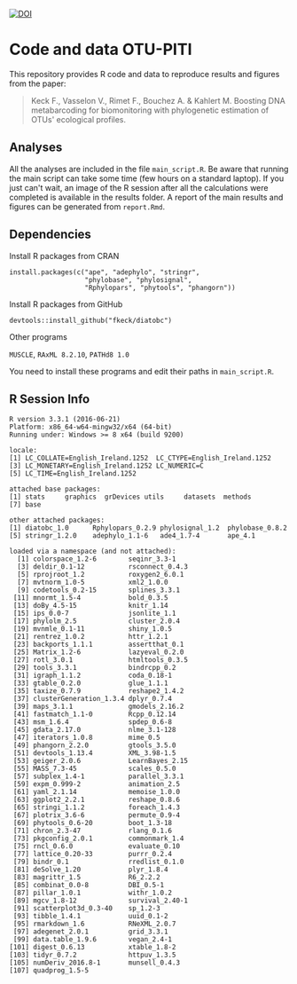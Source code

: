 [![DOI](https://zenodo.org/badge/130968533.svg)](https://zenodo.org/badge/latestdoi/130968533)

# Code and data OTU-PITI

This repository provides R code and data to reproduce results and figures from the paper:

> Keck F., Vasselon V., Rimet F., Bouchez A. & Kahlert M. Boosting DNA metabarcoding for biomonitoring with phylogenetic estimation of OTUs' ecological profiles.

## Analyses

All the analyses are included in the file `main_script.R`. Be aware that running the main script can take some time (few hours on a standard laptop).
If you just can't wait, an image of the R session after all the calculations were completed is available in the results folder.
A report of the main results and figures can be generated from `report.Rmd`.

## Dependencies

Install R packages from CRAN

    install.packages(c("ape", "adephylo", "stringr",
                       "phylobase", "phylosignal",
                       "Rphylopars", "phytools", "phangorn"))


Install R packages from GitHub

    devtools::install_github("fkeck/diatobc")

Other programs

`MUSCLE`, `RAxML 8.2.10`, `PATHd8 1.0`

You need to install these programs and edit their paths in `main_script.R`.

## R Session Info

    R version 3.3.1 (2016-06-21)
    Platform: x86_64-w64-mingw32/x64 (64-bit)
    Running under: Windows >= 8 x64 (build 9200)
    
    locale:
    [1] LC_COLLATE=English_Ireland.1252  LC_CTYPE=English_Ireland.1252   
    [3] LC_MONETARY=English_Ireland.1252 LC_NUMERIC=C                    
    [5] LC_TIME=English_Ireland.1252    
    
    attached base packages:
    [1] stats     graphics  grDevices utils     datasets  methods  
    [7] base     
    
    other attached packages:
    [1] diatobc_1.0      Rphylopars_0.2.9 phylosignal_1.2  phylobase_0.8.2 
    [5] stringr_1.2.0    adephylo_1.1-6   ade4_1.7-4       ape_4.1         
    
    loaded via a namespace (and not attached):
      [1] colorspace_1.2-6        seqinr_3.3-1           
      [3] deldir_0.1-12           rsconnect_0.4.3        
      [5] rprojroot_1.2           roxygen2_6.0.1         
      [7] mvtnorm_1.0-5           xml2_1.0.0             
      [9] codetools_0.2-15        splines_3.3.1          
     [11] mnormt_1.5-4            bold_0.3.5             
     [13] doBy_4.5-15             knitr_1.14             
     [15] ips_0.0-7               jsonlite_1.1           
     [17] phylolm_2.5             cluster_2.0.4          
     [19] mvnmle_0.1-11           shiny_1.0.5            
     [21] rentrez_1.0.2           httr_1.2.1             
     [23] backports_1.1.1         assertthat_0.1         
     [25] Matrix_1.2-6            lazyeval_0.2.0         
     [27] rotl_3.0.1              htmltools_0.3.5        
     [29] tools_3.3.1             bindrcpp_0.2           
     [31] igraph_1.1.2            coda_0.18-1            
     [33] gtable_0.2.0            glue_1.1.1             
     [35] taxize_0.7.9            reshape2_1.4.2         
     [37] clusterGeneration_1.3.4 dplyr_0.7.4            
     [39] maps_3.1.1              gmodels_2.16.2         
     [41] fastmatch_1.1-0         Rcpp_0.12.14           
     [43] msm_1.6.4               spdep_0.6-8            
     [45] gdata_2.17.0            nlme_3.1-128           
     [47] iterators_1.0.8         mime_0.5               
     [49] phangorn_2.2.0          gtools_3.5.0           
     [51] devtools_1.13.4         XML_3.98-1.5           
     [53] geiger_2.0.6            LearnBayes_2.15        
     [55] MASS_7.3-45             scales_0.5.0           
     [57] subplex_1.4-1           parallel_3.3.1         
     [59] expm_0.999-2            animation_2.5          
     [61] yaml_2.1.14             memoise_1.0.0          
     [63] ggplot2_2.2.1           reshape_0.8.6          
     [65] stringi_1.1.2           foreach_1.4.3          
     [67] plotrix_3.6-6           permute_0.9-4          
     [69] phytools_0.6-20         boot_1.3-18            
     [71] chron_2.3-47            rlang_0.1.6            
     [73] pkgconfig_2.0.1         commonmark_1.4         
     [75] rncl_0.6.0              evaluate_0.10          
     [77] lattice_0.20-33         purrr_0.2.4            
     [79] bindr_0.1               rredlist_0.1.0         
     [81] deSolve_1.20            plyr_1.8.4             
     [83] magrittr_1.5            R6_2.2.2               
     [85] combinat_0.0-8          DBI_0.5-1              
     [87] pillar_1.0.1            withr_1.0.2            
     [89] mgcv_1.8-12             survival_2.40-1        
     [91] scatterplot3d_0.3-40    sp_1.2-3               
     [93] tibble_1.4.1            uuid_0.1-2             
     [95] rmarkdown_1.6           RNeXML_2.0.7           
     [97] adegenet_2.0.1          grid_3.3.1             
     [99] data.table_1.9.6        vegan_2.4-1            
    [101] digest_0.6.13           xtable_1.8-2           
    [103] tidyr_0.7.2             httpuv_1.3.5           
    [105] numDeriv_2016.8-1       munsell_0.4.3          
    [107] quadprog_1.5-5